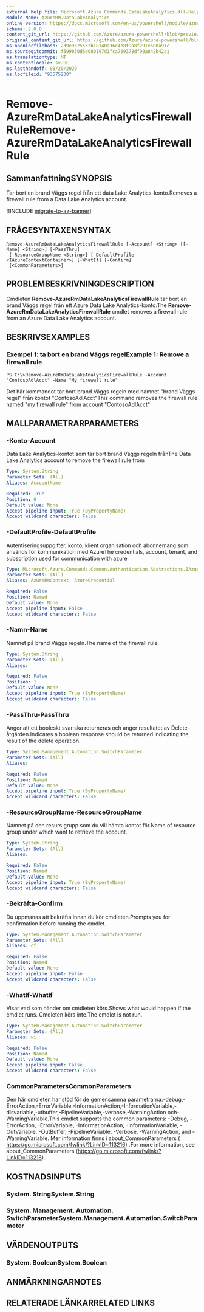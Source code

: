 ```yaml
---
external help file: Microsoft.Azure.Commands.DataLakeAnalytics.dll-Help.xml
Module Name: AzureRM.DataLakeAnalytics
online version: https://docs.microsoft.com/en-us/powershell/module/azurerm.datalakeanalytics/remove-azurermdatalakeanalyticsfirewallrule
schema: 2.0.0
content_git_url: https://github.com/Azure/azure-powershell/blob/preview/src/ResourceManager/DataLakeAnalytics/Commands.DataLakeAnalytics/help/Remove-AzureRmDataLakeAnalyticsFirewallRule.md
original_content_git_url: https://github.com/Azure/azure-powershell/blob/preview/src/ResourceManager/DataLakeAnalytics/Commands.DataLakeAnalytics/help/Remove-AzureRmDataLakeAnalyticsFirewallRule.md
ms.openlocfilehash: 239e9325532b18140a36e4b8f9a8f291e508a91c
ms.sourcegitcommit: f599b50d5e980197d1fca769378df90a842b42a1
ms.translationtype: MT
ms.contentlocale: sv-SE
ms.lasthandoff: 08/20/2020
ms.locfileid: "93575230"
---
```

# <span data-ttu-id="d4cea-101">Remove-AzureRmDataLakeAnalyticsFirewallRule</span><span class="sxs-lookup"><span data-stu-id="d4cea-101">Remove-AzureRmDataLakeAnalyticsFirewallRule</span></span>

## <span data-ttu-id="d4cea-102">Sammanfattning</span><span class="sxs-lookup"><span data-stu-id="d4cea-102">SYNOPSIS</span></span>
<span data-ttu-id="d4cea-103">Tar bort en brand Väggs regel från ett data Lake Analytics-konto.</span><span class="sxs-lookup"><span data-stu-id="d4cea-103">Removes a firewall rule from a Data Lake Analytics account.</span></span>

[!INCLUDE [migrate-to-az-banner](../../includes/migrate-to-az-banner.md)]

## <span data-ttu-id="d4cea-104">FRÅGESYNTAXEN</span><span class="sxs-lookup"><span data-stu-id="d4cea-104">SYNTAX</span></span>

```
Remove-AzureRmDataLakeAnalyticsFirewallRule [-Account] <String> [[-Name] <String>] [-PassThru]
 [-ResourceGroupName <String>] [-DefaultProfile <IAzureContextContainer>] [-WhatIf] [-Confirm]
 [<CommonParameters>]
```

## <span data-ttu-id="d4cea-105">PROBLEMBESKRIVNING</span><span class="sxs-lookup"><span data-stu-id="d4cea-105">DESCRIPTION</span></span>
<span data-ttu-id="d4cea-106">Cmdleten **Remove-AzureRmDataLakeAnalyticsFirewallRule** tar bort en brand Väggs regel från ett Azure Data Lake Analytics-konto.</span><span class="sxs-lookup"><span data-stu-id="d4cea-106">The **Remove-AzureRmDataLakeAnalyticsFirewallRule** cmdlet removes a firewall rule from an Azure Data Lake Analytics account.</span></span>

## <span data-ttu-id="d4cea-107">BESKRIVS</span><span class="sxs-lookup"><span data-stu-id="d4cea-107">EXAMPLES</span></span>

### <span data-ttu-id="d4cea-108">Exempel 1: ta bort en brand Väggs regel</span><span class="sxs-lookup"><span data-stu-id="d4cea-108">Example 1: Remove a firewall rule</span></span>
```
PS C:\>Remove-AzureRmDataLakeAnalyticsFirewallRule -Account "ContosoAdlAcct" -Name "My firewall rule"
```

<span data-ttu-id="d4cea-109">Det här kommandot tar bort brand Väggs regeln med namnet "brand Väggs regel" från kontot "ContosoAdlAcct"</span><span class="sxs-lookup"><span data-stu-id="d4cea-109">This command removes the firewall rule named "my firewall rule" from account "ContosoAdlAcct"</span></span>

## <span data-ttu-id="d4cea-110">MALLPARAMETRAR</span><span class="sxs-lookup"><span data-stu-id="d4cea-110">PARAMETERS</span></span>

### <span data-ttu-id="d4cea-111">-Konto</span><span class="sxs-lookup"><span data-stu-id="d4cea-111">-Account</span></span>
<span data-ttu-id="d4cea-112">Data Lake Analytics-kontot som tar bort brand Väggs regeln från</span><span class="sxs-lookup"><span data-stu-id="d4cea-112">The Data Lake Analytics account to remove the firewall rule from</span></span>

```yaml
Type: System.String
Parameter Sets: (All)
Aliases: AccountName

Required: True
Position: 0
Default value: None
Accept pipeline input: True (ByPropertyName)
Accept wildcard characters: False
```

### <span data-ttu-id="d4cea-113">-DefaultProfile</span><span class="sxs-lookup"><span data-stu-id="d4cea-113">-DefaultProfile</span></span>
<span data-ttu-id="d4cea-114">Autentiseringsuppgifter, konto, klient organisation och abonnemang som används för kommunikation med Azure</span><span class="sxs-lookup"><span data-stu-id="d4cea-114">The credentials, account, tenant, and subscription used for communication with azure</span></span>

```yaml
Type: Microsoft.Azure.Commands.Common.Authentication.Abstractions.IAzureContextContainer
Parameter Sets: (All)
Aliases: AzureRmContext, AzureCredential

Required: False
Position: Named
Default value: None
Accept pipeline input: False
Accept wildcard characters: False
```

### <span data-ttu-id="d4cea-115">-Namn</span><span class="sxs-lookup"><span data-stu-id="d4cea-115">-Name</span></span>
<span data-ttu-id="d4cea-116">Namnet på brand Väggs regeln.</span><span class="sxs-lookup"><span data-stu-id="d4cea-116">The name of the firewall rule.</span></span>

```yaml
Type: System.String
Parameter Sets: (All)
Aliases:

Required: False
Position: 1
Default value: None
Accept pipeline input: True (ByPropertyName)
Accept wildcard characters: False
```

### <span data-ttu-id="d4cea-117">-PassThru</span><span class="sxs-lookup"><span data-stu-id="d4cea-117">-PassThru</span></span>
<span data-ttu-id="d4cea-118">Anger att ett booleskt svar ska returneras och anger resultatet av Delete-åtgärden.</span><span class="sxs-lookup"><span data-stu-id="d4cea-118">Indicates a boolean response should be returned indicating the result of the delete operation.</span></span>

```yaml
Type: System.Management.Automation.SwitchParameter
Parameter Sets: (All)
Aliases:

Required: False
Position: Named
Default value: None
Accept pipeline input: True (ByPropertyName)
Accept wildcard characters: False
```

### <span data-ttu-id="d4cea-119">-ResourceGroupName</span><span class="sxs-lookup"><span data-stu-id="d4cea-119">-ResourceGroupName</span></span>
<span data-ttu-id="d4cea-120">Namnet på den resurs grupp som du vill hämta kontot för.</span><span class="sxs-lookup"><span data-stu-id="d4cea-120">Name of resource group under which want to retrieve the account.</span></span>

```yaml
Type: System.String
Parameter Sets: (All)
Aliases:

Required: False
Position: Named
Default value: None
Accept pipeline input: True (ByPropertyName)
Accept wildcard characters: False
```

### <span data-ttu-id="d4cea-121">-Bekräfta</span><span class="sxs-lookup"><span data-stu-id="d4cea-121">-Confirm</span></span>
<span data-ttu-id="d4cea-122">Du uppmanas att bekräfta innan du kör cmdleten.</span><span class="sxs-lookup"><span data-stu-id="d4cea-122">Prompts you for confirmation before running the cmdlet.</span></span>

```yaml
Type: System.Management.Automation.SwitchParameter
Parameter Sets: (All)
Aliases: cf

Required: False
Position: Named
Default value: None
Accept pipeline input: False
Accept wildcard characters: False
```

### <span data-ttu-id="d4cea-123">-WhatIf</span><span class="sxs-lookup"><span data-stu-id="d4cea-123">-WhatIf</span></span>
<span data-ttu-id="d4cea-124">Visar vad som händer om cmdleten körs.</span><span class="sxs-lookup"><span data-stu-id="d4cea-124">Shows what would happen if the cmdlet runs.</span></span>
<span data-ttu-id="d4cea-125">Cmdleten körs inte.</span><span class="sxs-lookup"><span data-stu-id="d4cea-125">The cmdlet is not run.</span></span>

```yaml
Type: System.Management.Automation.SwitchParameter
Parameter Sets: (All)
Aliases: wi

Required: False
Position: Named
Default value: None
Accept pipeline input: False
Accept wildcard characters: False
```

### <span data-ttu-id="d4cea-126">CommonParameters</span><span class="sxs-lookup"><span data-stu-id="d4cea-126">CommonParameters</span></span>
<span data-ttu-id="d4cea-127">Den här cmdleten har stöd för de gemensamma parametrarna:-debug,-ErrorAction,-ErrorVariable,-InformationAction,-InformationVariable,-disvariable,-utbuffer,-PipelineVariable,-verbose,-WarningAction och-WarningVariable.</span><span class="sxs-lookup"><span data-stu-id="d4cea-127">This cmdlet supports the common parameters: -Debug, -ErrorAction, -ErrorVariable, -InformationAction, -InformationVariable, -OutVariable, -OutBuffer, -PipelineVariable, -Verbose, -WarningAction, and -WarningVariable.</span></span> <span data-ttu-id="d4cea-128">Mer information finns i about_CommonParameters ( https://go.microsoft.com/fwlink/?LinkID=113216) .</span><span class="sxs-lookup"><span data-stu-id="d4cea-128">For more information, see about_CommonParameters (https://go.microsoft.com/fwlink/?LinkID=113216).</span></span>

## <span data-ttu-id="d4cea-129">KOSTNADS</span><span class="sxs-lookup"><span data-stu-id="d4cea-129">INPUTS</span></span>

### <span data-ttu-id="d4cea-130">System. String</span><span class="sxs-lookup"><span data-stu-id="d4cea-130">System.String</span></span>

### <span data-ttu-id="d4cea-131">System. Management. Automation. SwitchParameter</span><span class="sxs-lookup"><span data-stu-id="d4cea-131">System.Management.Automation.SwitchParameter</span></span>

## <span data-ttu-id="d4cea-132">VÄRDEN</span><span class="sxs-lookup"><span data-stu-id="d4cea-132">OUTPUTS</span></span>

### <span data-ttu-id="d4cea-133">System. Boolean</span><span class="sxs-lookup"><span data-stu-id="d4cea-133">System.Boolean</span></span>

## <span data-ttu-id="d4cea-134">ANMÄRKNINGAR</span><span class="sxs-lookup"><span data-stu-id="d4cea-134">NOTES</span></span>

## <span data-ttu-id="d4cea-135">RELATERADE LÄNKAR</span><span class="sxs-lookup"><span data-stu-id="d4cea-135">RELATED LINKS</span></span>

